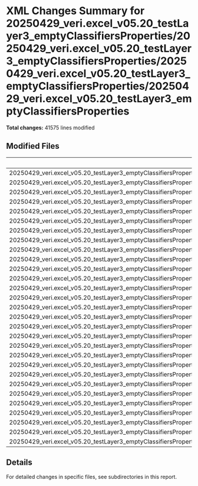 # XML Changes Summary for 20250429_veri.excel_v05.20_testLayer3_emptyClassifiersProperties/20250429_veri.excel_v05.20_testLayer3_emptyClassifiersProperties/20250429_veri.excel_v05.20_testLayer3_emptyClassifiersProperties/20250429_veri.excel_v05.20_testLayer3_emptyClassifiersProperties

**Total changes:** 41575 lines modified

## Modified Files

| File | Changes | Importance |
|------|---------|------------|
| 20250429_veri.excel_v05.20_testLayer3_emptyClassifiersProperties/20250429_veri.excel_v05.20_testLayer3_emptyClassifiersProperties/20250429_veri.excel_v05.20_testLayer3_emptyClassifiersProperties/20250429_veri.excel_v05.20_testLayer3_emptyClassifiersProperties/xl/worksheets/sheet8.xml | 34073 | HIGH |
| 20250429_veri.excel_v05.20_testLayer3_emptyClassifiersProperties/20250429_veri.excel_v05.20_testLayer3_emptyClassifiersProperties/20250429_veri.excel_v05.20_testLayer3_emptyClassifiersProperties/20250429_veri.excel_v05.20_testLayer3_emptyClassifiersProperties/xl/sharedStrings.xml | 6363 | HIGH |
| 20250429_veri.excel_v05.20_testLayer3_emptyClassifiersProperties/20250429_veri.excel_v05.20_testLayer3_emptyClassifiersProperties/20250429_veri.excel_v05.20_testLayer3_emptyClassifiersProperties/20250429_veri.excel_v05.20_testLayer3_emptyClassifiersProperties/xl/worksheets/sheet7.xml | 782 | HIGH |
| 20250429_veri.excel_v05.20_testLayer3_emptyClassifiersProperties/20250429_veri.excel_v05.20_testLayer3_emptyClassifiersProperties/20250429_veri.excel_v05.20_testLayer3_emptyClassifiersProperties/20250429_veri.excel_v05.20_testLayer3_emptyClassifiersProperties/xl/tables/table8.xml | 81 | HIGH |
| 20250429_veri.excel_v05.20_testLayer3_emptyClassifiersProperties/20250429_veri.excel_v05.20_testLayer3_emptyClassifiersProperties/20250429_veri.excel_v05.20_testLayer3_emptyClassifiersProperties/20250429_veri.excel_v05.20_testLayer3_emptyClassifiersProperties/xl/tables/table10.xml | 71 | HIGH |
| 20250429_veri.excel_v05.20_testLayer3_emptyClassifiersProperties/20250429_veri.excel_v05.20_testLayer3_emptyClassifiersProperties/20250429_veri.excel_v05.20_testLayer3_emptyClassifiersProperties/20250429_veri.excel_v05.20_testLayer3_emptyClassifiersProperties/xl/worksheets/sheet10.xml | 71 | HIGH |
| 20250429_veri.excel_v05.20_testLayer3_emptyClassifiersProperties/20250429_veri.excel_v05.20_testLayer3_emptyClassifiersProperties/20250429_veri.excel_v05.20_testLayer3_emptyClassifiersProperties/20250429_veri.excel_v05.20_testLayer3_emptyClassifiersProperties/xl/tables/table7.xml | 22 | HIGH |
| 20250429_veri.excel_v05.20_testLayer3_emptyClassifiersProperties/20250429_veri.excel_v05.20_testLayer3_emptyClassifiersProperties/20250429_veri.excel_v05.20_testLayer3_emptyClassifiersProperties/20250429_veri.excel_v05.20_testLayer3_emptyClassifiersProperties/xl/tables/table9.xml | 16 | HIGH |
| 20250429_veri.excel_v05.20_testLayer3_emptyClassifiersProperties/20250429_veri.excel_v05.20_testLayer3_emptyClassifiersProperties/20250429_veri.excel_v05.20_testLayer3_emptyClassifiersProperties/20250429_veri.excel_v05.20_testLayer3_emptyClassifiersProperties/xl/worksheets/sheet9.xml | 16 | HIGH |
| 20250429_veri.excel_v05.20_testLayer3_emptyClassifiersProperties/20250429_veri.excel_v05.20_testLayer3_emptyClassifiersProperties/20250429_veri.excel_v05.20_testLayer3_emptyClassifiersProperties/20250429_veri.excel_v05.20_testLayer3_emptyClassifiersProperties/[Content_Types].xml | 4 | MEDIUM |
| 20250429_veri.excel_v05.20_testLayer3_emptyClassifiersProperties/20250429_veri.excel_v05.20_testLayer3_emptyClassifiersProperties/20250429_veri.excel_v05.20_testLayer3_emptyClassifiersProperties/20250429_veri.excel_v05.20_testLayer3_emptyClassifiersProperties/xl/styles.xml | 4 | MEDIUM |
| 20250429_veri.excel_v05.20_testLayer3_emptyClassifiersProperties/20250429_veri.excel_v05.20_testLayer3_emptyClassifiersProperties/20250429_veri.excel_v05.20_testLayer3_emptyClassifiersProperties/20250429_veri.excel_v05.20_testLayer3_emptyClassifiersProperties/xl/workbook.xml | 4 | MEDIUM |
| 20250429_veri.excel_v05.20_testLayer3_emptyClassifiersProperties/20250429_veri.excel_v05.20_testLayer3_emptyClassifiersProperties/20250429_veri.excel_v05.20_testLayer3_emptyClassifiersProperties/20250429_veri.excel_v05.20_testLayer3_emptyClassifiersProperties/xl/calcChain.xml | 4 | MEDIUM |
| 20250429_veri.excel_v05.20_testLayer3_emptyClassifiersProperties/20250429_veri.excel_v05.20_testLayer3_emptyClassifiersProperties/20250429_veri.excel_v05.20_testLayer3_emptyClassifiersProperties/20250429_veri.excel_v05.20_testLayer3_emptyClassifiersProperties/xl/tables/table5.xml | 4 | MEDIUM |
| 20250429_veri.excel_v05.20_testLayer3_emptyClassifiersProperties/20250429_veri.excel_v05.20_testLayer3_emptyClassifiersProperties/20250429_veri.excel_v05.20_testLayer3_emptyClassifiersProperties/20250429_veri.excel_v05.20_testLayer3_emptyClassifiersProperties/xl/tables/table1.xml | 4 | MEDIUM |
| 20250429_veri.excel_v05.20_testLayer3_emptyClassifiersProperties/20250429_veri.excel_v05.20_testLayer3_emptyClassifiersProperties/20250429_veri.excel_v05.20_testLayer3_emptyClassifiersProperties/20250429_veri.excel_v05.20_testLayer3_emptyClassifiersProperties/xl/tables/table2.xml | 4 | MEDIUM |
| 20250429_veri.excel_v05.20_testLayer3_emptyClassifiersProperties/20250429_veri.excel_v05.20_testLayer3_emptyClassifiersProperties/20250429_veri.excel_v05.20_testLayer3_emptyClassifiersProperties/20250429_veri.excel_v05.20_testLayer3_emptyClassifiersProperties/xl/tables/table3.xml | 4 | MEDIUM |
| 20250429_veri.excel_v05.20_testLayer3_emptyClassifiersProperties/20250429_veri.excel_v05.20_testLayer3_emptyClassifiersProperties/20250429_veri.excel_v05.20_testLayer3_emptyClassifiersProperties/20250429_veri.excel_v05.20_testLayer3_emptyClassifiersProperties/xl/tables/table4.xml | 4 | MEDIUM |
| 20250429_veri.excel_v05.20_testLayer3_emptyClassifiersProperties/20250429_veri.excel_v05.20_testLayer3_emptyClassifiersProperties/20250429_veri.excel_v05.20_testLayer3_emptyClassifiersProperties/20250429_veri.excel_v05.20_testLayer3_emptyClassifiersProperties/xl/tables/table6.xml | 4 | MEDIUM |
| 20250429_veri.excel_v05.20_testLayer3_emptyClassifiersProperties/20250429_veri.excel_v05.20_testLayer3_emptyClassifiersProperties/20250429_veri.excel_v05.20_testLayer3_emptyClassifiersProperties/20250429_veri.excel_v05.20_testLayer3_emptyClassifiersProperties/xl/theme/theme1.xml | 4 | MEDIUM |
| 20250429_veri.excel_v05.20_testLayer3_emptyClassifiersProperties/20250429_veri.excel_v05.20_testLayer3_emptyClassifiersProperties/20250429_veri.excel_v05.20_testLayer3_emptyClassifiersProperties/20250429_veri.excel_v05.20_testLayer3_emptyClassifiersProperties/xl/worksheets/sheet4.xml | 4 | MEDIUM |
| 20250429_veri.excel_v05.20_testLayer3_emptyClassifiersProperties/20250429_veri.excel_v05.20_testLayer3_emptyClassifiersProperties/20250429_veri.excel_v05.20_testLayer3_emptyClassifiersProperties/20250429_veri.excel_v05.20_testLayer3_emptyClassifiersProperties/xl/worksheets/sheet6.xml | 4 | MEDIUM |
| 20250429_veri.excel_v05.20_testLayer3_emptyClassifiersProperties/20250429_veri.excel_v05.20_testLayer3_emptyClassifiersProperties/20250429_veri.excel_v05.20_testLayer3_emptyClassifiersProperties/20250429_veri.excel_v05.20_testLayer3_emptyClassifiersProperties/xl/worksheets/sheet2.xml | 4 | MEDIUM |
| 20250429_veri.excel_v05.20_testLayer3_emptyClassifiersProperties/20250429_veri.excel_v05.20_testLayer3_emptyClassifiersProperties/20250429_veri.excel_v05.20_testLayer3_emptyClassifiersProperties/20250429_veri.excel_v05.20_testLayer3_emptyClassifiersProperties/xl/worksheets/sheet3.xml | 4 | MEDIUM |
| 20250429_veri.excel_v05.20_testLayer3_emptyClassifiersProperties/20250429_veri.excel_v05.20_testLayer3_emptyClassifiersProperties/20250429_veri.excel_v05.20_testLayer3_emptyClassifiersProperties/20250429_veri.excel_v05.20_testLayer3_emptyClassifiersProperties/xl/worksheets/sheet1.xml | 4 | MEDIUM |
| 20250429_veri.excel_v05.20_testLayer3_emptyClassifiersProperties/20250429_veri.excel_v05.20_testLayer3_emptyClassifiersProperties/20250429_veri.excel_v05.20_testLayer3_emptyClassifiersProperties/20250429_veri.excel_v05.20_testLayer3_emptyClassifiersProperties/xl/worksheets/sheet5.xml | 4 | MEDIUM |
| 20250429_veri.excel_v05.20_testLayer3_emptyClassifiersProperties/20250429_veri.excel_v05.20_testLayer3_emptyClassifiersProperties/20250429_veri.excel_v05.20_testLayer3_emptyClassifiersProperties/20250429_veri.excel_v05.20_testLayer3_emptyClassifiersProperties/xl/persons/person.xml | 4 | MEDIUM |
| 20250429_veri.excel_v05.20_testLayer3_emptyClassifiersProperties/20250429_veri.excel_v05.20_testLayer3_emptyClassifiersProperties/20250429_veri.excel_v05.20_testLayer3_emptyClassifiersProperties/20250429_veri.excel_v05.20_testLayer3_emptyClassifiersProperties/docProps/app.xml | 4 | MEDIUM |
| 20250429_veri.excel_v05.20_testLayer3_emptyClassifiersProperties/20250429_veri.excel_v05.20_testLayer3_emptyClassifiersProperties/20250429_veri.excel_v05.20_testLayer3_emptyClassifiersProperties/20250429_veri.excel_v05.20_testLayer3_emptyClassifiersProperties/docProps/core.xml | 4 | MEDIUM |

## Details

For detailed changes in specific files, see subdirectories in this report.
